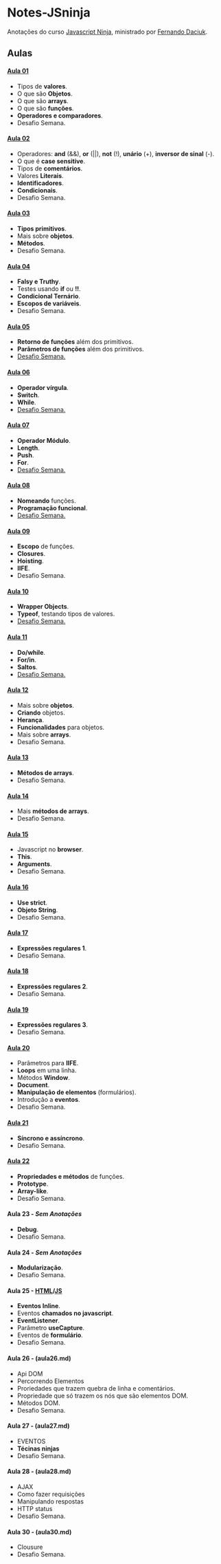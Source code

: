 # Notes-JSninja
Anotações do curso [Javascript Ninja](http://blog.da2k.com.br/curso-javascript-ninja/), ministrado por [Fernando Daciuk](https://github.com/fdaciuk).

## Aulas
#### [Aula 01](01.md)
  * Tipos de __valores__.
  * O que são __Objetos__.
  * O que são __arrays__.
  * O que são __funções__.
  * __Operadores e comparadores__.
  * Desafio Semana.

#### [Aula 02](02.md)
  * Operadores: __and__ (&&), __or__ (||), __not__ (!), __unário__ (+), __inversor de sinal__ (-).
  * O que é __case sensitive__.
  * Tipos de __comentários__.
  * Valores __Literais__.
  * __Identificadores__.
  * __Condicionais__.
  * Desafio Semana.

#### [Aula 03](03.md)
  * __Tipos primitivos__.
  * Mais sobre __objetos__.
  * __Métodos__.
  * Desafio Semana.

#### [Aula 04](.md)
  * __Falsy e Truthy__.
  * Testes usando __if__ ou __!!__.
  * __Condicional Ternário__.
  * __Escopos de variáveis__.
  * Desafio Semana.

#### [Aula 05](05.md)
  * __Retorno de funções__ além dos primitivos.
  * __Parâmetros de funções__ além dos primitivos.
  *  [Desafio Semana.](challenge-05.js)

#### [Aula 06](06.md)
  * __Operador vírgula__.
  * __Switch__.
  * __While__.
  * [Desafio Semana.](challenge-06.js)

#### [Aula 07](07.md)
  * __Operador Módulo__.
  * __Length__.
  * __Push__.
  * __For__.
  * [Desafio Semana.](challenge-07.js)

#### [Aula 08](08.md)
  * __Nomeando__ funções.
  * __Programação funcional__.
  * [Desafio Semana.](challenge-08.js)

#### [Aula 09](09.md)
  * __Escopo__ de funções.
  * __Closures__.
  * __Hoisting__.
  * __IIFE__.
  * Desafio Semana.

#### [Aula 10](10.md)
  * __Wrapper Objects__.
  * __Typeof__, testando tipos de valores.
  * [Desafio Semana.](challenge-10.js)

#### [Aula 11](11.md)
  * __Do/while__.
  * __For/in__.
  * __Saltos__.
  * [Desafio Semana.](challenge-11.js)

#### [Aula 12](12.md)
  * Mais sobre __objetos__.
  * __Criando__ objetos.
  * __Herança__.
  * __Funcionalidades__ para objetos.
  * Mais sobre __arrays__.
  * Desafio Semana.

#### [Aula 13](13.md)
  * __Métodos de arrays__.
  * Desafio Semana.

#### [Aula 14](14.md)
  * Mais __métodos de arrays__.
  * Desafio Semana.
#### [Aula 15](15.md)
  * Javascript no __browser__.
  * __This__.
  * __Arguments__.
  * Desafio Semana.

#### [Aula 16](16.md)
  * __Use strict__.
  * __Objeto String__.
  * Desafio Semana.

#### [Aula 17](17.md)
  * __Expressões regulares 1__.
  * Desafio Semana.

#### [Aula 18](18.md)
 * __Expressões regulares 2__.
  * Desafio Semana.

#### [Aula 19](19.md)
 * __Expressões regulares 3__.
  * Desafio Semana.

#### [Aula 20](20.md)
 * Parâmetros para __IIFE__.
 * __Loops__ em uma linha.
 * Métodos __Window__.
 * __Document__.
 * __Manipulação de elementos__ (formulários).
 * Introdução a __eventos__.
  * Desafio Semana.

#### [Aula 21](21.md)
  * __Síncrono e assíncrono__.
  * Desafio Semana.

#### [Aula 22](22.md)
  * __Propriedades e métodos__ de funções.
  * __Prototype__.
  * __Array-like__.
  * Desafio Semana.

#### Aula 23 - *Sem Anotações*
  * __Debug__.
  * Desafio Semana.

#### Aula 24 - *Sem Anotações*
  * __Modularização__.
  * Desafio Semana.

#### Aula 25 - [HTML](aula25.html)/[JS](aula25.md)
  * __Eventos Inline__.
  * Eventos __chamados no javascript__.
  * __EventListener__.
  * Parâmetro __useCapture__.
  * Eventos de __formulário__.
  * Desafio Semana.

#### Aula 26 - (aula26.md)
  * Api DOM
  * Percorrendo Elementos
  * Proriedades que trazem quebra de linha e comentários.
  * Propriedade que só trazem os nós que são elementos DOM.
  * Métodos DOM.
  * Desafio Semana.

#### Aula 27 - (aula27.md)
  * EVENTOS
  * __Técinas ninjas__
  * Desafio Semana.

#### Aula 28 - (aula28.md)
  * AJAX
  * Como fazer requisições
  * Manipulando respostas
  * HTTP status
  * Desafio Semana.

#### Aula 30 - (aula30.md)
  * Clousure
  * Desafio Semana.
